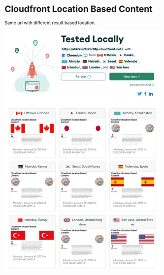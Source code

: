 # Cloudfront Location Based Content

Same url with different result based location.

![result][1]


[1]: img/result.jpeg